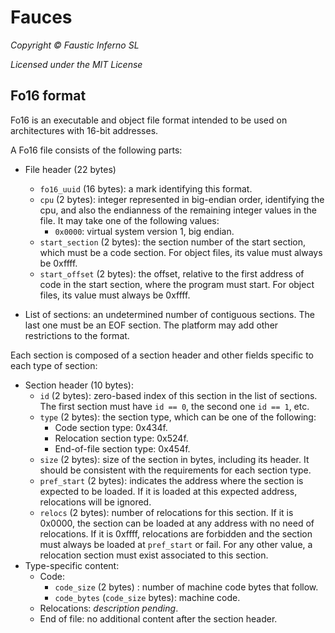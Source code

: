 # Fauces

*Copyright © Faustic Inferno SL*

*Licensed under the MIT License*

## Fo16 format

Fo16 is an executable and object file format intended to be used on architectures with 16-bit addresses.

A Fo16 file consists of the following parts:

* File header (22 bytes)
    * `fo16_uuid` (16 bytes): a mark identifying this format.
    * `cpu` (2 bytes): integer represented in big-endian order, identifying the cpu, and also the endianness of the remaining integer values in the file. It may take one of the following values:
        * `0x0000`: virtual system version 1, big endian.
    * `start_section` (2 bytes): the section number of the start section, which must be a code section. For object files, its value must always be 0xffff.
    * `start_offset` (2 bytes): the offset, relative to the first address of code in the start section, where the program must start. For object files, its value must always be 0xffff.

* List of sections: an undetermined number of contiguous sections. The last one must be an EOF section. The platform may add other restrictions to the format.

Each section is composed of a section header and other fields specific to each type of section:

* Section header (10 bytes):
    * `id` (2 bytes): zero-based index of this section in the list of sections. The first section must have `id == 0`, the second one `id == 1`, etc.
    * `type` (2 bytes): the section type, which can be one of the following:
        * Code section type: 0x434f.
        * Relocation section type: 0x524f.
        * End-of-file section type: 0x454f.
    * `size` (2 bytes): size of the section in bytes, including its header. It should be consistent with the requirements for each section type.
    * `pref_start` (2 bytes): indicates the address where the section is expected to be loaded. If it is loaded at this expected address, relocations will be ignored.
    * `relocs` (2 bytes): number of relocations for this section. If it is 0x0000, the section can be loaded at any address with no need of relocations. If it is 0xffff, relocations are forbidden and the section must always be loaded at `pref_start` or fail. For any other value, a relocation section must exist associated to this section.
* Type-specific content:
    * Code:
        * `code_size` (2 bytes) : number of machine code bytes that follow.
        * `code_bytes` (`code_size` bytes): machine code.
    * Relocations: *description pending*.
    * End of file: no additional content after the section header.
